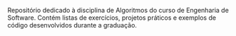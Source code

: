 Repositório dedicado à disciplina de Algoritmos do curso de Engenharia de Software. Contém listas de exercícios, projetos práticos e exemplos de código desenvolvidos durante a graduação.
